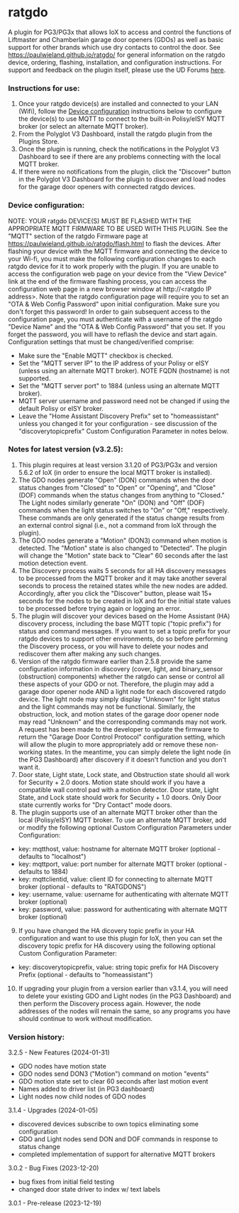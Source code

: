 # ratgdo
A plugin for PG3/PG3x that allows IoX to access and control the functions of Liftmaster and Chamberlain garage door openers (GDOs) as well as basic support for other brands which use dry contacts to control the door. See https://paulwieland.github.io/ratgdo/ for general information on the ratgdo device, ordering, flashing, installation, and configuration instructions. For support and feedback on the plugin itself, please use the UD Forums [here](https://forum.universal-devices.com/forum/436-ratgdo/).

### Instructions for use:

1. Once your ratgdo device(s) are installed and connected to your LAN (Wifi), follow the [Device configuration](#config) instructions below to configure the device(s) to use MQTT to connect to the built-in Polisy/eISY MQTT broker (or select an alternate MQTT broker).
2. From the Polyglot V3 Dashboard, install the ratgdo plugin from the Plugins Store.
3. Once the plugin is running, check the notifications in the Polyglot V3 Dashboard to see if there are any problems connecting with the local MQTT broker.
4. If there were no notifications from the plugin, click the "Discover" button in the Polyglot V3 Dashboard for the plugin to discover and load nodes for the garage door openers with connected ratgdo devices.

### <a name="config">Device configuration:</a>
NOTE: YOUR ratgdo DEVICE(S) MUST BE FLASHED WITH THE APPROPRIATE MQTT FIRMWARE TO BE USED WITH THIS PLUGIN. See the "MQTT" section of the ratgdo Firmware page at https://paulwieland.github.io/ratgdo/flash.html to flash the devices. After flashing your device with the MQTT firmware and connecting the device to your Wi-fi, you must make the following configuration changes to each ratgdo device for it to work properly with the plugin. If you are unable to access the configuration web page on your device from the "View Device" link at the end of the firmware flashing process, you can access the configuration web page in a new browser window at http://\<ratgdo IP address\>. Note that the ratgdo configuration page will require you to set an "OTA & Web Config Password" upon initial configuration. Make sure  you don't forget this password! In order to gain subsequent access to the configuration page, you must authenticate with a username of the ratgdo "Device Name" and the "OTA & Web Config Password" that you set. If you forget the password, you will have to reflash the device and start again.
Configuration settings that must be changed/verified comprise:
   * Make sure the "Enable MQTT" checkbox is checked.
   * Set the "MQTT server IP" to the IP address of your Polisy or eISY (unless using an alternate MQTT broker). NOTE FQDN (hostname) is not supported.
   * Set the "MQTT server port" to 1884 (unless using an alternate MQTT broker).
   * MQTT server username and password need not be changed if using the default Polisy or eISY broker.
   * Leave the "Home Assistant Discovery Prefix" set to "homeassistant" unless you changed it for your configuration - see discussion of the "discoverytopicprefix" Custom Configuration Parameter in notes below.

### Notes for latest version (v3.2.5):
1. This plugin requires at least version 3.1.20 of PG3/PG3x and version 5.6.2 of IoX (in order to ensure the local MQTT broker is installed).
2. The GDO nodes generate "Open" (DON) commands when the door status changes from "Closed" to "Open" or "Opening", and "Close" (DOF) commands when the status changes from anything to "Closed." The Light nodes similarly generate "On" (DON) and "Off" (DOF) commands when the light status switches to "On" or "Off," respectively. These commands are only generated if the status change results from an external control signal (i.e., not a command from IoX through the plugin).
3. The GDO nodes generate a "Motion" (DON3) command when motion is detected. The "Motion" state is also changed to "Detected". The plugin will change the "Motion" state back to "Clear" 60 seconds after the last motion detection event.
4. The Discovery process waits 5 seconds for all HA discovery messages to be processed from the MQTT broker and it may take another several seconds to process the retained states while the new nodes are added. Accordingly, after you click the "Discover" button, please wait 15+ seconds for the nodes to be created in IoX and for the initial state values to be processed before trying again or logging an error.
5. The  plugin will discover your devices based on the Home Assistant (HA) discovery process, including the base MQTT topic ("topic prefix") for status and command messages. If you want to set a topic prefix for your ratgdo devices to support other environments, do so before performing the Discovery process, or you will have to delete your nodes and rediscover them after making any such changes.
6. Version of the ratgdo firmware earlier than 2.5.8 provide the same configuration information in discovery (cover, light, and binary_sensor (obstruction) components) whether the ratgdo can sense or control all these aspects of your GDO or not. Therefore, the plugin may add a garage door opener node AND a light node for each discovered ratgdo device. The light node may simply display "Unknown" for light status and the light commands may not be functional. Similarly, the obstruction, lock, and motion states of the garage door opener node may read "Unknown" and the corresponding commands may not work. A request has been made to the developer to update the firmware to return the "Garage Door Control Protocol" configuration setting, which will allow the plugin to more appropriately add or remove these non-working states. In the meantime, you can simply delete the light node (in the PG3 Dashboard) after discovery if it doesn't function and you don't want it.
7. Door state, Light state, Lock state, and Obstruction state should all work for Security + 2.0 doors. Motion state should work if you have a compatible wall control pad with a motion detector. Door state, Light State, and Lock state should work for Security + 1.0 doors. Only Door state currently works for "Dry Contact" mode doors.
8. The plugin supports use of an alternate MQTT broker other than the local (Polisy/eISY) MQTT broker. To use an alternate MQTT broker, add or modify the following optional Custom Configuration Parameters under Configuration: 
- key: mqtthost, value: hostname for alternate MQTT broker (optional - defaults to "localhost")
- key: mqttport, value: port number for alternate MQTT broker (optional - defaults to 1884)
- key: mqttclientid, value: client ID for connecting to alternate MQTT broker (optional - defaults to "RATGDONS")
- key: username, value: username for authenticating with alternate MQTT broker (optional)
- key: password, value: password for authenticating with alternate MQTT broker (optional)
9. If you have changed the HA dicovery topic prefix in your HA  configuration and want to use this plugin for IoX, then you can set the discovery topic prefix for HA discovery using the following optional Custom Configuration Parameter: 
- key: discoverytopicprefix, value: string topic prefix for HA Discovery Prefix (optional - defaults to "homeassistant")
10. If upgrading your plugin from a version earlier than v3.1.4, you will need to delete your existing GDO and Light nodes (in the PG3 Dashboard) and then perform the Discovery process again. However, the node addresses of the nodes will remain the same, so any programs you have should continue to work without modification.
   
### Version history:
3.2.5 - New Features (2024-01-31)
- GDO nodes have motion state 
- GDO nodes send DON3 ("Motion") command on motion "events"
- GDO motion state set to clear 60 seconds after last motion event
- Names added to driver list (in PG3 dashboard)
- Light nodes now child nodes of GDO nodes

3.1.4 - Upgrades (2024-01-05)
- discovered devices subscribe to own topics eliminating some configuration
- GDO and Light nodes send DON and DOF commands in response to status change
- completed implementation of support for alternative MQTT brokers
  
3.0.2 - Bug Fixes (2023-12-20)
- bug fixes from initial field testing
- changed door state driver to index w/ text labels

3.0.1 - Pre-release (2023-12-19)
